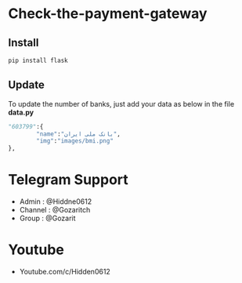 # Check-the-payment-gateway


## Install
```sh
pip install flask
```

## Update
To update the number of banks, just add your data as below in the file **data.py**

```py
"603799":{
        "name":"بانک ملی ایران",
        "img":"images/bmi.png"
},
```
# Telegram Support 
* Admin : @Hiddne0612
* Channel : @Gozaritch
* Group : @Gozarit

# Youtube
* Youtube.com/c/Hidden0612
